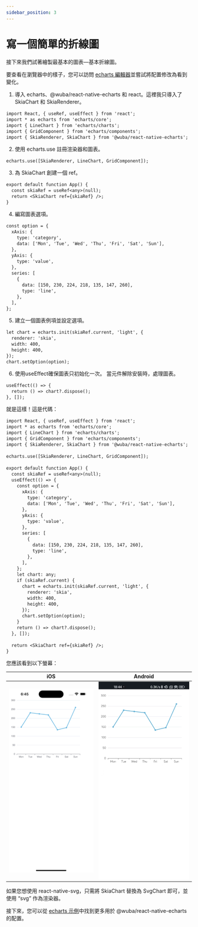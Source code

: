 ```yaml
---
sidebar_position: 3
---
```


# 寫一個簡單的折線圖

接下來我們試著繪製最基本的圖表—基本折線圖。

要查看在瀏覽器中的樣子，您可以訪問 [echarts 編輯器](https://echarts.apache.org/examples/en/editor.html?c=line-simple)並嘗試將配置修改為看到變化。

1. 導入 echarts、@wuba/react-native-echarts 和 react。這裡我只導入了 SkiaChart 和 SkiaRenderer。

```tsx
import React, { useRef, useEffect } from 'react';
import * as echarts from 'echarts/core';
import { LineChart } from 'echarts/charts';
import { GridComponent } from 'echarts/components';
import { SkiaRenderer, SkiaChart } from '@wuba/react-native-echarts';
```

2. 使用 echarts.use 註冊渲染器和圖表。

```tsx
echarts.use([SkiaRenderer, LineChart, GridComponent]);
```

3. 為 SkiaChart 創建一個 ref。

```tsx
export default function App() {
  const skiaRef = useRef<any>(null);
  return <SkiaChart ref={skiaRef} />;
}
```

4. 編寫圖表選項。

```tsx
const option = {
  xAxis: {
    type: 'category',
    data: ['Mon', 'Tue', 'Wed', 'Thu', 'Fri', 'Sat', 'Sun'],
  },
  yAxis: {
    type: 'value',
  },
  series: [
    {
      data: [150, 230, 224, 218, 135, 147, 260],
      type: 'line',
    },
  ],
};
```

5. 建立一個圖表例項並設定選項。

```tsx
let chart = echarts.init(skiaRef.current, 'light', {
  renderer: 'skia',
  width: 400,
  height: 400,
});
chart.setOption(option);
```

6. 使用useEffect確保圖表只初始化一次。 當元件解除安裝時，處理圖表。

```tsx
useEffect(() => {
  return () => chart?.dispose();
}, []);
```

就是這樣！這是代碼：
```tsx
import React, { useRef, useEffect } from 'react';
import * as echarts from 'echarts/core';
import { LineChart } from 'echarts/charts';
import { GridComponent } from 'echarts/components';
import { SkiaRenderer, SkiaChart } from '@wuba/react-native-echarts';

echarts.use([SkiaRenderer, LineChart, GridComponent]);

export default function App() {
  const skiaRef = useRef<any>(null);
  useEffect(() => {
    const option = {
      xAxis: {
        type: 'category',
        data: ['Mon', 'Tue', 'Wed', 'Thu', 'Fri', 'Sat', 'Sun'],
      },
      yAxis: {
        type: 'value',
      },
      series: [
        {
          data: [150, 230, 224, 218, 135, 147, 260],
          type: 'line',
        },
      ],
    };
    let chart: any;
    if (skiaRef.current) {
      chart = echarts.init(skiaRef.current, 'light', {
        renderer: 'skia',
        width: 400,
        height: 400,
      });
      chart.setOption(option);
    }
    return () => chart?.dispose();
  }, []);

  return <SkiaChart ref={skiaRef} />;
}
```
您應該看到以下螢幕：

| iOS | Android |
| --- | --- |
| ![ios](./ios-line.png) | ![android](./android-line.jpg) |

如果您想使用 react-native-svg，只需將 SkiaChart 替換為 SvgChart 即可，並使用 “svg” 作為渲染器。

接下來，您可以從 [echarts 示例](https://echarts.apache.org/examples/en/index.html)中找到更多用於 @wuba/react-native-echarts 的配置。